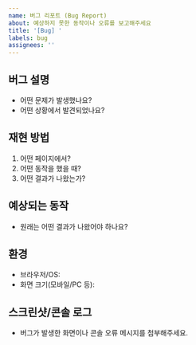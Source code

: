 ```yaml
---
name: 버그 리포트 (Bug Report)
about: 예상하지 못한 동작이나 오류를 보고해주세요
title: '[Bug] '
labels: bug
assignees: ''
---
```


## 버그 설명

- 어떤 문제가 발생했나요?
- 어떤 상황에서 발견되었나요?

## 재현 방법

1. 어떤 페이지에서?
2. 어떤 동작을 했을 때?
3. 어떤 결과가 나왔는가?

## 예상되는 동작

- 원래는 어떤 결과가 나왔어야 하나요?

## 환경

- 브라우저/OS:
- 화면 크기(모바일/PC 등):

## 스크린샷/콘솔 로그

- 버그가 발생한 화면이나 콘솔 오류 메시지를 첨부해주세요.
